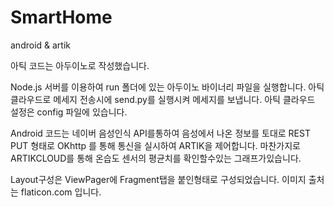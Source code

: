 # SmartHome
android & artik

아틱 코드는 아두이노로 작성했습니다.

Node.js 서버를 이용하여 run 폴더에 있는 아두이노 바이너리 파일을 실행합니다.
아틱 클라우드로 메세지 전송시에 send.py를 실행시켜 메세지를 보냅니다.
아틱 클라우드 설정은 config 파일에 있습니다.

Android 코드는 네이버 음성인식 API를통하여 음성에서 나온 정보를 토대로 REST PUT 형태로 OKhttp 를 통해 통신을 실시하여 ARTIK을 제어합니다.
마찬가지로 ARTIKCLOUD를 통해 온습도 센서의 평균치를 확인할수있는 그래프가있습니다.

Layout구성은 ViewPager에 Fragment탭을 붙인형태로 구성되었습니다.
이미지 출처는 flaticon.com 입니다.
